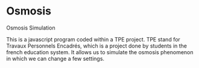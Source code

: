 # Osmosis
Osmosis Simulation

This is a javascript program coded within a TPE project. TPE stand for Travaux Personnels Encadrés, which is a project done by students in the french education system.
It allows us to simulate the osmosis phenomenon in which we can change a few settings.
